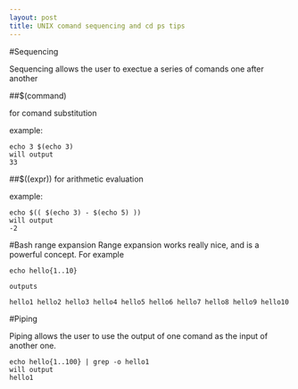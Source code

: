 ```yaml
---
layout: post
title: UNIX comand sequencing and cd ps tips 
---
```


#Sequencing

Sequencing allows the user to exectue a series of comands one after another

##$(command)

for comand substitution

example:
```
echo 3 $(echo 3)
will output 
33
```

##$((expr))
for arithmetic evaluation 

example:
```
echo $(( $(echo 3) - $(echo 5) ))
will output
-2
```

#Bash range expansion
Range expansion works really nice, and is a powerful concept. For example

```
echo hello{1..10}

outputs 

hello1 hello2 hello3 hello4 hello5 hello6 hello7 hello8 hello9 hello10
```

#Piping

Piping allows the user to use the output of one comand as the input of another
one. 

```
echo hello{1..100} | grep -o hello1
will output
hello1
```
